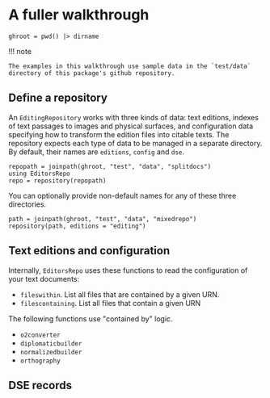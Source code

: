 # A fuller walkthrough

```@setup walkthrough
ghroot = pwd() |> dirname
```

!!! note 

    The examples in this walkthrough use sample data in the `test/data` directory of this package's github repository.


## Define a repository

An `EditingRepository` works with three kinds of data: text editions, indexes of text passages to images and physical surfaces, and configuration data specifying how to transform the edition files into citable texts. The repository expects each type of data to be managed in a separate directory.  By default, their names are `editions`, `config` and `dse`.

```@setup walkthrough
repopath = joinpath(ghroot, "test", "data", "splitdocs")
using EditorsRepo
repo = repository(repopath)
```

You can optionally provide non-default names for any of these three directories.

```@setup walkthrough
path = joinpath(ghroot, "test", "data", "mixedrepo")
repository(path, editions = "editing")
```


## Text editions and configuration

Internally, `EditorsRepo` uses these functions to read the configuration of your text documents:

- `fileswithin`.  List all files that are contained by a given URN.
- `filescontaining`.  List all files that contain a given URN

The following functions use "contained by" logic.

- `o2converter`
- `diplomaticbuilder`
- `normalizedbuilder`
- `orthography`

## DSE records

